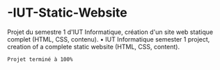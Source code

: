# -IUT-Static-Website
Projet du semestre 1 d'IUT Informatique, création d'un site web statique complet (HTML, CSS, contenu). • IUT Informatique semester 1 project, creation of a complete static website (HTML, CSS, content).

`Projet terminé à 100%`

